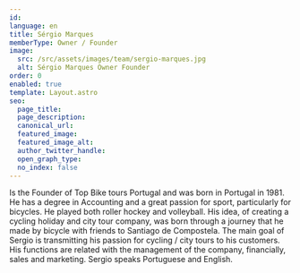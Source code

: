 ```yaml
---
id:
language: en
title: Sérgio Marques
memberType: Owner / Founder
image:
  src: /src/assets/images/team/sergio-marques.jpg
  alt: Sérgio Marques Owner Founder
order: 0
enabled: true
template: Layout.astro
seo:
  page_title:
  page_description:
  canonical_url:
  featured_image:
  featured_image_alt:
  author_twitter_handle:
  open_graph_type:
  no_index: false
---
```


Is the Founder of Top Bike tours Portugal and was born in Portugal in 1981. He
has a degree in Accounting and a great passion for sport, particularly for
bicycles. He played both roller hockey and volleyball. His idea, of creating a
cycling holiday and city tour company, was born through a journey that he made
by bicycle with friends to Santiago de Compostela. The main goal of Sergio is
transmitting his passion for cycling / city tours to his customers. His
functions are related with the management of the company, financially, sales and
marketing. Sergio speaks Portuguese and English.
